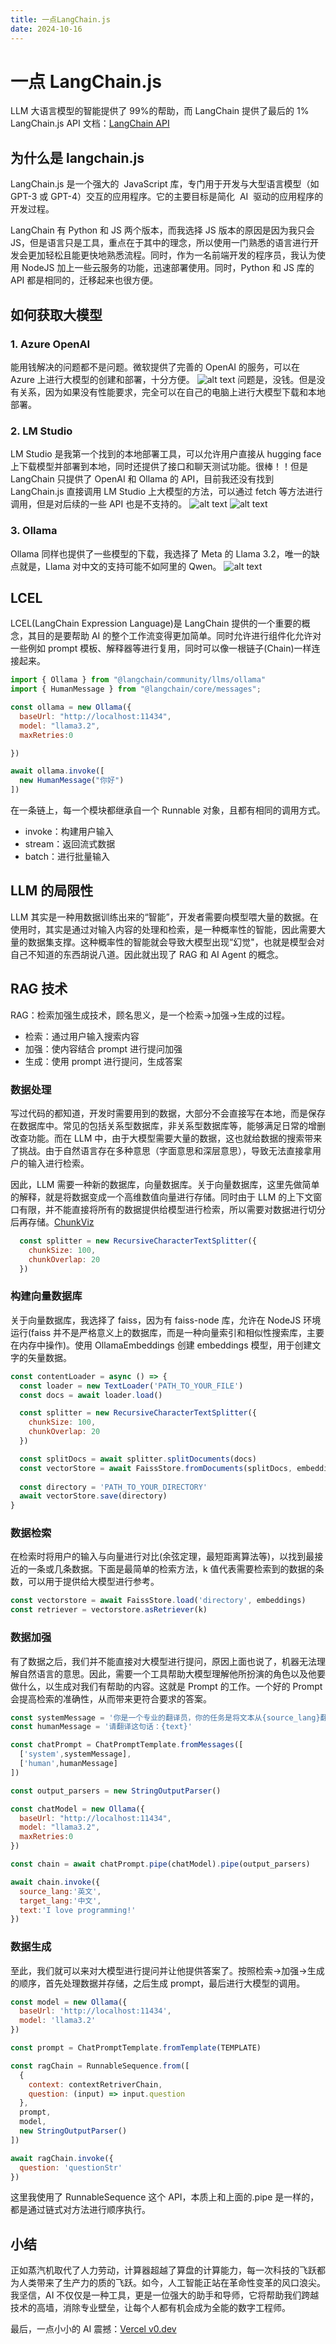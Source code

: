 ```yaml
---
title: 一点LangChain.js
date: 2024-10-16
---
```


# 一点 LangChain.js

LLM 大语言模型的智能提供了 99%的帮助，而 LangChain 提供了最后的 1%
LangChain.js API 文档：[LangChain API](https://v03.api.js.langchain.com/index.html)

## 为什么是 langchain.js

LangChain.js 是一个强大的  JavaScript 库，专门用于开发与大型语言模型（如 GPT-3 或 GPT-4）交互的应用程序。它的主要目标是简化  AI  驱动的应用程序的开发过程。

LangChain 有 Python 和 JS 两个版本，而我选择 JS 版本的原因是因为我只会 JS，但是语言只是工具，重点在于其中的理念，所以使用一门熟悉的语言进行开发会更加轻松且能更快地熟悉流程。同时，作为一名前端开发的程序员，我认为使用 NodeJS 加上一些云服务的功能，迅速部署使用。同时，Python 和 JS 库的 API 都是相同的，迁移起来也很方便。

## 如何获取大模型

### 1. Azure OpenAI

能用钱解决的问题都不是问题。微软提供了完善的 OpenAI 的服务，可以在 Azure 上进行大模型的创建和部署，十分方便。
![alt text](/image/langchain/Azure.png)
问题是，没钱。但是没有关系，因为如果没有性能要求，完全可以在自己的电脑上进行大模型下载和本地部署。

### 2. LM Studio

LM Studio 是我第一个找到的本地部署工具，可以允许用户直接从 hugging face 上下载模型并部署到本地，同时还提供了接口和聊天测试功能。很棒！！但是 LangChain 只提供了 OpenAI 和 Ollama 的 API，目前我还没有找到 LangChain.js 直接调用 LM Studio 上大模型的方法，可以通过 fetch 等方法进行调用，但是对后续的一些 API 也是不支持的。
![alt text](/image/langchain/LMStudio1.png)
![alt text](/image/langchain/LMStudio2.png)

### 3. Ollama

Ollama 同样也提供了一些模型的下载，我选择了 Meta 的 Llama 3.2，唯一的缺点就是，Llama 对中文的支持可能不如阿里的 Qwen。
![alt text](/image/langchain/Ollama.png)

## LCEL

LCEL(LangChain Expression Language)是 LangChain 提供的一个重要的概念，其目的是要帮助 AI 的整个工作流变得更加简单。同时允许进行组件化允许对一些例如 prompt 模板、解释器等进行复用，同时可以像一根链子(Chain)一样连接起来。

```JavaScript
import { Ollama } from "@langchain/community/llms/ollama"
import { HumanMessage } from "@langchain/core/messages";

const ollama = new Ollama({
  baseUrl: "http://localhost:11434",
  model: "llama3.2",
  maxRetries:0

})

await ollama.invoke([
  new HumanMessage("你好")
])
```

在一条链上，每一个模块都继承自一个 Runnable 对象，且都有相同的调用方式。

- invoke：构建用户输入
- stream：返回流式数据
- batch：进行批量输入

## LLM 的局限性

LLM 其实是一种用数据训练出来的“智能”，开发者需要向模型喂大量的数据。在使用时，其实是通过对输入内容的处理和检索，是一种概率性的智能，因此需要大量的数据集支撑。这种概率性的智能就会导致大模型出现“幻觉"，也就是模型会对自己不知道的东西胡说八道。因此就出现了 RAG 和 AI Agent 的概念。

## RAG 技术

RAG：检索加强生成技术，顾名思义，是一个检索->加强->生成的过程。

- 检索：通过用户输入搜索内容
- 加强：使内容结合 prompt 进行提问加强
- 生成：使用 prompt 进行提问，生成答案

### 数据处理

写过代码的都知道，开发时需要用到的数据，大部分不会直接写在本地，而是保存在数据库中。常见的包括关系型数据库，非关系型数据库等，能够满足日常的增删改查功能。而在 LLM 中，由于大模型需要大量的数据，这也就给数据的搜索带来了挑战。由于自然语言存在多种意思（字面意思和深层意思），导致无法直接拿用户的输入进行检索。

因此，LLM 需要一种新的数据库，向量数据库。关于向量数据库，这里先做简单的解释，就是将数据变成一个高维数值向量进行存储。同时由于 LLM 的上下文窗口有限，并不能直接将所有的数据提供给模型进行检索，所以需要对数据进行切分后再存储。[ChunkViz](https://chunkviz.up.railway.app/)

```JavaScript
  const splitter = new RecursiveCharacterTextSplitter({
    chunkSize: 100,
    chunkOverlap: 20
  })
```

### 构建向量数据库

关于向量数据库，我选择了 faiss，因为有 faiss-node 库，允许在 NodeJS 环境运行(faiss 并不是严格意义上的数据库，而是一种向量索引和相似性搜索库，主要在内存中操作)。使用 OllamaEmbeddings 创建 embeddings 模型，用于创建文字的矢量数据。

```JavaScript
const contentLoader = async () => {
  const loader = new TextLoader('PATH_TO_YOUR_FILE')
  const docs = await loader.load()

  const splitter = new RecursiveCharacterTextSplitter({
    chunkSize: 100,
    chunkOverlap: 20
  })

  const splitDocs = await splitter.splitDocuments(docs)
  const vectorStore = await FaissStore.fromDocuments(splitDocs, embeddings)
 
  const directory = 'PATH_TO_YOUR_DIRECTORY'
  await vectorStore.save(directory)
}
```

### 数据检索

在检索时将用户的输入与向量进行对比(余弦定理，最短距离算法等)，以找到最接近的一条或几条数据。下面是最简单的检索方法，k 值代表需要检索到的数据的条数，可以用于提供给大模型进行参考。

```JavaScript
const vectorstore = await FaissStore.load('directory', embeddings)
const retriever = vectorstore.asRetriever(k)
```

### 数据加强

有了数据之后，我们并不能直接对大模型进行提问，原因上面也说了，机器无法理解自然语言的意思。因此，需要一个工具帮助大模型理解他所扮演的角色以及他要做什么，以生成对我们有帮助的内容。这就是 Prompt 的工作。一个好的 Prompt 会提高检索的准确性，从而带来更符合要求的答案。

```JavaScript
const systemMessage = '你是一个专业的翻译员，你的任务是将文本从{source_lang}翻译成{target_lang}。'
const humanMessage = '请翻译这句话：{text}'

const chatPrompt = ChatPromptTemplate.fromMessages([
  ['system',systemMessage],
  ['human',humanMessage]
])

const output_parsers = new StringOutputParser()

const chatModel = new Ollama({
  baseUrl: "http://localhost:11434",
  model: "llama3.2",
  maxRetries:0
})

const chain = await chatPrompt.pipe(chatModel).pipe(output_parsers)

await chain.invoke({
  source_lang:'英文',
  target_lang:'中文',
  text:'I love programming!'
})
```

### 数据生成

至此，我们就可以来对大模型进行提问并让他提供答案了。按照检索->加强->生成的顺序，首先处理数据并存储，之后生成 prompt，最后进行大模型的调用。

```JavaScript
const model = new Ollama({
  baseUrl: 'http://localhost:11434',
  model: 'llama3.2'
})

const prompt = ChatPromptTemplate.fromTemplate(TEMPLATE)

const ragChain = RunnableSequence.from([
  {
    context: contextRetriverChain,
    question: (input) => input.question
  },
  prompt,
  model,
  new StringOutputParser()
])

await ragChain.invoke({
  question: 'questionStr'
})
```

这里我使用了 RunnableSequence 这个 API，本质上和上面的.pipe 是一样的，都是通过链式对方法进行顺序执行。

## 小结

正如蒸汽机取代了人力劳动，计算器超越了算盘的计算能力，每一次科技的飞跃都为人类带来了生产力的质的飞跃。如今，人工智能正站在革命性变革的风口浪尖。我坚信，AI 不仅仅是一种工具，更是一位强大的助手和导师，它将帮助我们跨越技术的高墙，消除专业壁垒，让每个人都有机会成为全能的数字工程师。

最后，一点小小的 AI 震撼：[Vercel v0.dev](https://v0.dev/)
